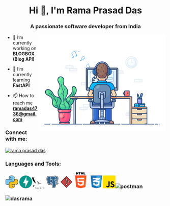 <h1 align="center">Hi 👋, I'm Rama Prasad Das</h1>
<h3 align="center">A passionate software developer from India</h3>
<img align = "right" width="400" src="https://raw.githubusercontent.com/SupianIDz/SupianIDz/main/coding.gif" alt="coding">

- 🔭 I’m currently working on **BLOGBOX (Blog API)**

- 🌱 I’m currently learning **FastAPI**

- 📫 How to reach me **ramadas4736@gmail.com**

<h3 align="left">Connect with me:</h3>
<p align="left">
<a href="https://linkedin.com/in/rama prasad das" target="https://www.linkedin.com/in/rama-prasad-das-363161256/"><img align="center" src="https://raw.githubusercontent.com/rahuldkjain/github-profile-readme-generator/master/src/images/icons/Social/linked-in-alt.svg" alt="rama prasad das" height="30" width="40" /></a>
</p>

<h3 align="left">Languages and Tools:

<p align="left"> <img src="https://github.com/dasrama/dasrama/blob/main/python.png" alt="python" width="40" height="40"/>  <img src="https://github.com/dasrama/dasrama/blob/main/FastAPI.svg" width="40" height="40"/><img src="https://github.com/dasrama/dasrama/blob/main/Flask-python.gif" width="40" height="40"/> <img src="https://github.com/dasrama/dasrama/blob/main/PostgresSQL.svg" alt="postgresql" width="40" height="40"/>  <img src="https://github.com/dasrama/dasrama/blob/main/git.png" alt="git" width="40" height="40"/><img src="https://github.com/dasrama/dasrama/blob/main/html-5.png" alt="html5" width="50" height="50"/> <img src="https://github.com/dasrama/dasrama/blob/main/social.png" alt="css" width="40" height="40"/><img src="https://github.com/dasrama/dasrama/blob/main/js.png" alt="javascript" width="40" height="40"/><img src="https://www.vectorlogo.zone/logos/getpostman/getpostman-icon.svg" alt="postman" width="40" height="40"/></p>


<p><img align="center" src="https://github-readme-streak-stats.herokuapp.com/?user=dasrama&" alt="dasrama" /></p>
